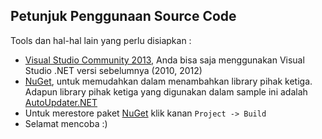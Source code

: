 ## Petunjuk Penggunaan Source Code

Tools dan hal-hal lain yang perlu disiapkan :

* [Visual Studio Community 2013]( http://www.visualstudio.com/en-us/downloads/download-visual-studio-vs#d-community), Anda bisa saja menggunakan Visual Studio .NET versi sebelumnya (2010, 2012)
* [NuGet](http://coding4ever.net/blog/categories/nuget/), untuk memudahkan dalam menambahkan library pihak ketiga. Adapun library pihak ketiga yang digunakan dalam sample ini adalah [AutoUpdater.NET](http://www.nuget.org/packages/AutoupdaterdotNet/)
* Untuk merestore paket [NuGet](http://coding4ever.net/blog/categories/nuget/) klik kanan `Project -> Build`
* Selamat mencoba :)